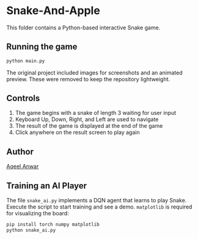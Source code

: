 # Snake-And-Apple

This folder contains a Python-based interactive Snake game.

## Running the game
```bash
python main.py
```

The original project included images for screenshots and an animated
preview. These were removed to keep the repository lightweight.

## Controls
1. The game begins with a snake of length 3 waiting for user input
2. Keyboard Up, Down, Right, and Left are used to navigate
3. The result of the game is displayed at the end of the game
4. Click anywhere on the result screen to play again

## Author
[Aqeel Anwar](https://www.prism.gatech.edu/~manwar8)

## Training an AI Player
The file `snake_ai.py` implements a DQN agent that learns to play Snake.
Execute the script to start training and see a demo. `matplotlib` is
required for visualizing the board:

```bash
pip install torch numpy matplotlib
python snake_ai.py
```

